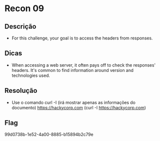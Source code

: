 # Recon 09

## Descrição
* For this challenge, your goal is to access the headers from responses.

## Dicas
* When accessing a web server, it often pays off to check the responses' headers. It's common to find information around version and technologies used.

## Resolução
* Use o comando curl -I (irá mostrar apenas as informações do documento) https://hackycorp.com (curl -I https://hackycorp.com)

## Flag

99d0738b-1e52-4a00-8885-b15894b2c79e
